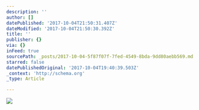 ```yaml
---
description: ''
author: []
datePublished: '2017-10-04T21:50:31.407Z'
dateModified: '2017-10-04T21:50:30.392Z'
title: ''
publisher: {}
via: {}
inFeed: true
sourcePath: _posts/2017-10-04-5f87f07f-7fed-4549-8bda-9dd80aebb569.md
starred: false
datePublishedOriginal: '2017-10-04T19:40:39.503Z'
_context: 'http://schema.org'
_type: Article

---
```

![](https://the-grid-user-content.s3-us-west-2.amazonaws.com/82511878-c074-4e41-ae5d-9b2ddbc2aea1.jpg)